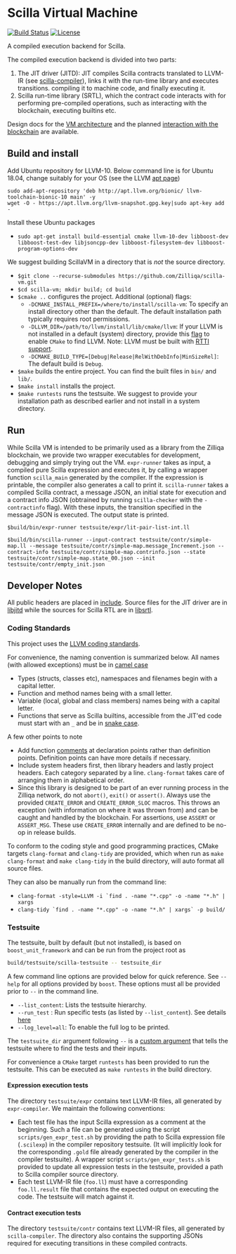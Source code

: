 # Scilla Virtual Machine

[![Build Status](https://travis-ci.com/Zilliqa/scilla-vm.svg?branch=master)](https://travis-ci.com/Zilliqa/scilla-vm)
[![License](https://img.shields.io/badge/License-GPLv3-blue.svg)](https://github.com/Zilliqa/scilla/blob/master/LICENSE)

A compiled execution backend for Scilla.

The compiled execution backend is divided into two parts:
  1. The JIT driver (JITD): JIT compiles Scilla contracts translated to
    LLVM-IR (see [scilla-compiler](https://github.com/Zilliqa/scilla-compiler)),
    links it with the run-time library and executes transitions.
    compiling it to machine code, and finally executing it.
  2. Scilla run-time library (SRTL), which the contract code interacts
    with for performing pre-compiled operations, such as interacting with
    the blockchain, executing builtins etc.

Design docs for the [VM architecture](https://github.com/Zilliqa/scilla-backend/wiki/Scilla-Backend-Design)
and the planned [interaction with the blockchain](https://github.com/Zilliqa/scilla-backend/wiki/Interaction-of-State-Variables-with-Blockchain)
are available.

## Build and install

Add Ubuntu repository for LLVM-10. Below command line is for Ubuntu 18.04, change
suitably for your OS (see the LLVM [apt page](https://apt.llvm.org/https://apt.llvm.org/))

  ```
  sudo add-apt-repository 'deb http://apt.llvm.org/bionic/ llvm-toolchain-bionic-10 main' -y
  wget -O - https://apt.llvm.org/llvm-snapshot.gpg.key|sudo apt-key add -
```

Install these Ubuntu packages
  - `sudo apt-get install build-essential cmake llvm-10-dev libboost-dev libboost-test-dev libjsoncpp-dev libboost-filesystem-dev libboost-program-options-dev`

We suggest building ScillaVM in a directory that is *not* the source directory.
  * `$git clone --recurse-submodules https://github.com/Zilliqa/scilla-vm.git`
  * `$cd scilla-vm; mkdir build; cd build`
  * `$cmake ..` configures the project.
    Additional (optional) flags:
    - `-DCMAKE_INSTALL_PREFIX=/where/to/install/scilla-vm`: To specify an install directory other
    than the default. The default installation path typically requires root permissions.
    - `-DLLVM_DIR=/path/to/llvm/install/lib/cmake/llvm`:
    If your LLVM is not installed in a default (system) directory,
    provide this [flag](https://llvm.org/docs/CMake.html#embedding-llvm-in-your-project)
    to enable `CMake` to find LLVM. Note: LLVM must be built with [RTTI support](https://llvm.org/docs/CMake.html).
    - `-DCMAKE_BUILD_TYPE=[Debug|Release|RelWithDebInfo|MinSizeRel]`: The default build is `Debug`.
  * `$make` builds the entire project. You can find the built files in `bin/` and `lib/`.
  * `$make install` installs the project.
  * `$make runtests` runs the testsuite.
  We suggest to provide your installation path as described earlier and not install in a system
  directory.

## Run
While Scilla VM is intended to be primarily used as a library from the Zilliqa blockchain,
we provide two wrapper executables for development, debugging and simply trying out the VM.
`expr-runner` takes as input, a compiled pure Scilla expression and executes it, by calling
a wrapper function `scilla_main` generated by the compiler. If the expression is printable,
the compiler also generates a call to print it.
`scilla-runner` takes a compiled Scilla contract, a message JSON, an initial state for execution
and a contract info JSON (obtrained by running `scilla-checker` with the `-contractinfo` flag).
With these inputs, the transition specified in the message JSON is executed. The output state
is printed.

```
$build/bin/expr-runner testsuite/expr/lit-pair-list-int.ll

$build/bin/scilla-runner --input-contract testsuite/contr/simple-map.ll --message testsuite/contr/simple-map.message_Increment.json --contract-info testsuite/contr/simple-map.contrinfo.json --state testsuite/contr/simple-map.state_00.json --init testsuite/contr/empty_init.json
```

## Developer Notes
All public headers are placed in [include](./include). Source files for the JIT driver are
in [libjitd](./libjitd) while the sources for Scilla RTL are in [libsrtl](./libsrtl).

### Coding Standards
This project uses the [LLVM coding standards](https://llvm.org/docs/CodingStandards.html).

For convenience, the naming convention is summarized below. All names (with allowed exceptions)
must be in [camel case](https://en.wikipedia.org/wiki/Camel_case)
  - Types (structs, classes etc), namespaces and filenames begin with a capital letter.
  - Function and method names being with a small letter.
  - Variable (local, global and class members) names being with a capital letter.
  - Functions that serve as Scilla builtins, accessible from the JIT'ed code
    must start with an `_` and be in [snake case](https://en.wikipedia.org/wiki/Snake_case).

A few other points to note
  - Add function [comments](https://llvm.org/docs/CodingStandards.html#doxygen-use-in-documentation-comments)
  at declaration points rather than definition points. Definition points
  can have more details if necessary.
  - Include system headers first, then library headers and lastly
  project headers. Each category separated by a line. `clang-format`
  takes care of arranging them in alphabetical order.
  - Since this library is designed to be part of an ever running process
  in the Zilliqa network, do not `abort()`, `exit()` or `assert()`.
  Always use the provided `CREATE_ERROR` and `CREATE_ERROR_SLOC` macros.
  This throws an exception (with information on where it was thrown from)
  and can be caught and handled by the blockchain. For assertions, use
  `ASSERT` or `ASSERT_MSG`. These use `CREATE_ERROR` internally and are
  defined to be no-op in release builds.

To conform to the coding style and good programming practices, CMake targets `clang-format`
and `clang-tidy` are provided, which when run as `make clang-format` and `make clang-tidy`
in the build directory, will auto format all source files.

They can also be manually run from the command line:
  - ```clang-format -style=LLVM -i `find . -name "*.cpp" -o -name "*.h" | xargs```
  - ```clang-tidy `find . -name "*.cpp" -o -name "*.h" | xargs` -p build/```

### Testsuite

The testsuite, built by default (but not installed), is based on `boost_unit_framework`
and can be run from the project root as
```bash
build/testsuite/scilla-testsuite -- testsuite_dir
```

A few command line options are provided below for quick reference.
See `--help` for all options provided by `boost`. These options must all be provided prior to `--` in the command line.

  - `--list_content`: Lists the testsuite hierarchy.
  - `--run_test` : Run specific tests (as listed by `--list_content`). See details
  [here](https://www.boost.org/doc/libs/1_72_0/libs/test/doc/html/boost_test/runtime_config/test_unit_filtering.html)
  - `--log_level=all`: To enable the full log to be printed.

The `testsuite_dir` argument following `--` is a [custom argument](https://www.boost.org/doc/libs/1_70_0/libs/test/doc/html/boost_test/runtime_config/custom_command_line_arguments.html)
that tells the testsuite where to find the tests and their inputs.

For convenience a `CMake` target `runtests` has been provided to run the testsuite. This can be
executed as `make runtests` in the build directory.

#### Expression execution tests
The directory `testsuite/expr` contains text LLVM-IR files, all generated by `expr-compiler`.
We maintain the following conventions:
  - Each test file has the input Scilla expression as a comment at the beginning.
  Such a file can be generated using the script `scripts/gen_expr_test.sh`
  by providing the path to Scilla expression file (`.scilexp`) in the
  compiler repository testsuite. (It will implicitly look for the corresponding
  `.gold` file already generated by the compiler in the compiler testsuite).
  A wrapper script `scripts/gen_expr_tests.sh` is provided to update all expression
  tests in the testsuite, provided a path to Scilla compiler source directory.
  - Each test LLVM-IR file (`foo.ll`) must have a corresponding `foo.ll.result`
  file that contains the expected output on executing the code.
  The testsuite will match against it.

#### Contract execution tests
The directory `testsuite/contr` contains text LLVM-IR files, all generated by `scilla-compiler`.
The directory also contains the supporting JSONs required for executing transitions in these
compiled contracts.
